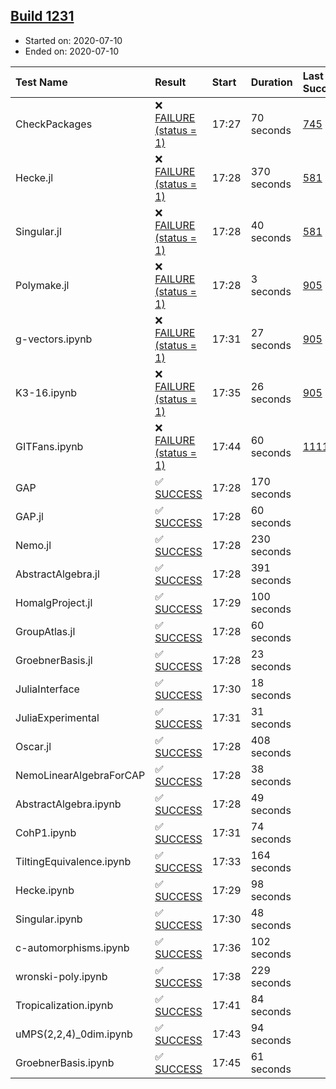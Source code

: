 ## [Build 1231](https://oscarci.mathematik.uni-kl.de/job/oscar-julia-1.4/1231/)

* Started on: 2020-07-10
* Ended on: 2020-07-10

| Test Name    | Result | Start | Duration | Last Success | First Failure |
|:-------------|:-------|:------|:---------|:-------------|:--------------|
| CheckPackages | ❌ [FAILURE (status = 1)](https://oscarci.mathematik.uni-kl.de/job/oscar-julia-1.4/1231/artifact/logs/build-1231/CheckPackages.log) | 17:27 | 70 seconds | [745](https://oscarci.mathematik.uni-kl.de/job/oscar-julia-1.4/745/) | [746](https://oscarci.mathematik.uni-kl.de/job/oscar-julia-1.4/746/) |
| Hecke.jl | ❌ [FAILURE (status = 1)](https://oscarci.mathematik.uni-kl.de/job/oscar-julia-1.4/1231/artifact/logs/build-1231/Hecke.jl.log) | 17:28 | 370 seconds | [581](https://oscarci.mathematik.uni-kl.de/job/oscar-julia-1.4/581/) | [582](https://oscarci.mathematik.uni-kl.de/job/oscar-julia-1.4/582/) |
| Singular.jl | ❌ [FAILURE (status = 1)](https://oscarci.mathematik.uni-kl.de/job/oscar-julia-1.4/1231/artifact/logs/build-1231/Singular.jl.log) | 17:28 | 40 seconds | [581](https://oscarci.mathematik.uni-kl.de/job/oscar-julia-1.4/581/) | [582](https://oscarci.mathematik.uni-kl.de/job/oscar-julia-1.4/582/) |
| Polymake.jl | ❌ [FAILURE (status = 1)](https://oscarci.mathematik.uni-kl.de/job/oscar-julia-1.4/1231/artifact/logs/build-1231/Polymake.jl.log) | 17:28 | 3 seconds | [905](https://oscarci.mathematik.uni-kl.de/job/oscar-julia-1.4/905/) | [907](https://oscarci.mathematik.uni-kl.de/job/oscar-julia-1.4/907/) |
| g-vectors.ipynb | ❌ [FAILURE (status = 1)](https://oscarci.mathematik.uni-kl.de/job/oscar-julia-1.4/1231/artifact/logs/build-1231/g-vectors.ipynb.log) | 17:31 | 27 seconds | [905](https://oscarci.mathematik.uni-kl.de/job/oscar-julia-1.4/905/) | [907](https://oscarci.mathematik.uni-kl.de/job/oscar-julia-1.4/907/) |
| K3-16.ipynb | ❌ [FAILURE (status = 1)](https://oscarci.mathematik.uni-kl.de/job/oscar-julia-1.4/1231/artifact/logs/build-1231/K3-16.ipynb.log) | 17:35 | 26 seconds | [905](https://oscarci.mathematik.uni-kl.de/job/oscar-julia-1.4/905/) | [907](https://oscarci.mathematik.uni-kl.de/job/oscar-julia-1.4/907/) |
| GITFans.ipynb | ❌ [FAILURE (status = 1)](https://oscarci.mathematik.uni-kl.de/job/oscar-julia-1.4/1231/artifact/logs/build-1231/GITFans.ipynb.log) | 17:44 | 60 seconds | [1111](https://oscarci.mathematik.uni-kl.de/job/oscar-julia-1.4/1111/) | [1112](https://oscarci.mathematik.uni-kl.de/job/oscar-julia-1.4/1112/) |
| GAP | ✅ [SUCCESS](https://oscarci.mathematik.uni-kl.de/job/oscar-julia-1.4/1231/artifact/logs/build-1231/GAP.log) | 17:28 | 170 seconds |  |  |
| GAP.jl | ✅ [SUCCESS](https://oscarci.mathematik.uni-kl.de/job/oscar-julia-1.4/1231/artifact/logs/build-1231/GAP.jl.log) | 17:28 | 60 seconds |  |  |
| Nemo.jl | ✅ [SUCCESS](https://oscarci.mathematik.uni-kl.de/job/oscar-julia-1.4/1231/artifact/logs/build-1231/Nemo.jl.log) | 17:28 | 230 seconds |  |  |
| AbstractAlgebra.jl | ✅ [SUCCESS](https://oscarci.mathematik.uni-kl.de/job/oscar-julia-1.4/1231/artifact/logs/build-1231/AbstractAlgebra.jl.log) | 17:28 | 391 seconds |  |  |
| HomalgProject.jl | ✅ [SUCCESS](https://oscarci.mathematik.uni-kl.de/job/oscar-julia-1.4/1231/artifact/logs/build-1231/HomalgProject.jl.log) | 17:29 | 100 seconds |  |  |
| GroupAtlas.jl | ✅ [SUCCESS](https://oscarci.mathematik.uni-kl.de/job/oscar-julia-1.4/1231/artifact/logs/build-1231/GroupAtlas.jl.log) | 17:28 | 60 seconds |  |  |
| GroebnerBasis.jl | ✅ [SUCCESS](https://oscarci.mathematik.uni-kl.de/job/oscar-julia-1.4/1231/artifact/logs/build-1231/GroebnerBasis.jl.log) | 17:28 | 23 seconds |  |  |
| JuliaInterface | ✅ [SUCCESS](https://oscarci.mathematik.uni-kl.de/job/oscar-julia-1.4/1231/artifact/logs/build-1231/JuliaInterface.log) | 17:30 | 18 seconds |  |  |
| JuliaExperimental | ✅ [SUCCESS](https://oscarci.mathematik.uni-kl.de/job/oscar-julia-1.4/1231/artifact/logs/build-1231/JuliaExperimental.log) | 17:31 | 31 seconds |  |  |
| Oscar.jl | ✅ [SUCCESS](https://oscarci.mathematik.uni-kl.de/job/oscar-julia-1.4/1231/artifact/logs/build-1231/Oscar.jl.log) | 17:28 | 408 seconds |  |  |
| NemoLinearAlgebraForCAP | ✅ [SUCCESS](https://oscarci.mathematik.uni-kl.de/job/oscar-julia-1.4/1231/artifact/logs/build-1231/NemoLinearAlgebraForCAP.log) | 17:28 | 38 seconds |  |  |
| AbstractAlgebra.ipynb | ✅ [SUCCESS](https://oscarci.mathematik.uni-kl.de/job/oscar-julia-1.4/1231/artifact/logs/build-1231/AbstractAlgebra.ipynb.log) | 17:28 | 49 seconds |  |  |
| CohP1.ipynb | ✅ [SUCCESS](https://oscarci.mathematik.uni-kl.de/job/oscar-julia-1.4/1231/artifact/logs/build-1231/CohP1.ipynb.log) | 17:31 | 74 seconds |  |  |
| TiltingEquivalence.ipynb | ✅ [SUCCESS](https://oscarci.mathematik.uni-kl.de/job/oscar-julia-1.4/1231/artifact/logs/build-1231/TiltingEquivalence.ipynb.log) | 17:33 | 164 seconds |  |  |
| Hecke.ipynb | ✅ [SUCCESS](https://oscarci.mathematik.uni-kl.de/job/oscar-julia-1.4/1231/artifact/logs/build-1231/Hecke.ipynb.log) | 17:29 | 98 seconds |  |  |
| Singular.ipynb | ✅ [SUCCESS](https://oscarci.mathematik.uni-kl.de/job/oscar-julia-1.4/1231/artifact/logs/build-1231/Singular.ipynb.log) | 17:30 | 48 seconds |  |  |
| c-automorphisms.ipynb | ✅ [SUCCESS](https://oscarci.mathematik.uni-kl.de/job/oscar-julia-1.4/1231/artifact/logs/build-1231/c-automorphisms.ipynb.log) | 17:36 | 102 seconds |  |  |
| wronski-poly.ipynb | ✅ [SUCCESS](https://oscarci.mathematik.uni-kl.de/job/oscar-julia-1.4/1231/artifact/logs/build-1231/wronski-poly.ipynb.log) | 17:38 | 229 seconds |  |  |
| Tropicalization.ipynb | ✅ [SUCCESS](https://oscarci.mathematik.uni-kl.de/job/oscar-julia-1.4/1231/artifact/logs/build-1231/Tropicalization.ipynb.log) | 17:41 | 84 seconds |  |  |
| uMPS(2,2,4)_0dim.ipynb | ✅ [SUCCESS](https://oscarci.mathematik.uni-kl.de/job/oscar-julia-1.4/1231/artifact/logs/build-1231/uMPS-2-2-4-_0dim.ipynb.log) | 17:43 | 94 seconds |  |  |
| GroebnerBasis.ipynb | ✅ [SUCCESS](https://oscarci.mathematik.uni-kl.de/job/oscar-julia-1.4/1231/artifact/logs/build-1231/GroebnerBasis.ipynb.log) | 17:45 | 61 seconds |  |  |
